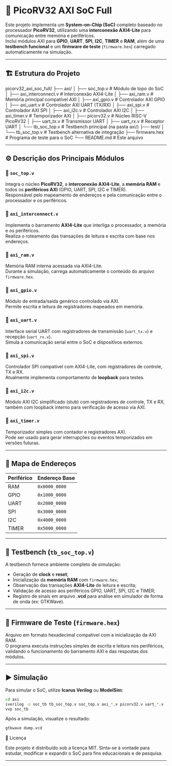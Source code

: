 # 🧩 PicoRV32 AXI SoC Full

Este projeto implementa um **System-on-Chip (SoC)** completo baseado no processador **PicoRV32**, utilizando uma **interconexão AXI4-Lite** para comunicação entre memória e periféricos.  
Inclui módulos AXI para **GPIO**, **UART**, **SPI**, **I2C**, **TIMER** e **RAM**, além de uma **testbench funcional** e um **firmware de teste** (`firmware.hex`) carregado automaticamente na simulação.

---

## 🏗️ Estrutura do Projeto

picorv32_axi_soc_full/
├── axi/
│ ├── soc_top.v # Módulo de topo do SoC
│ ├── axi_interconnect.v # Interconexão AXI4-Lite
│ ├── axi_ram.v # Memória principal compatível AXI
│ ├── axi_gpio.v # Controlador AXI GPIO
│ ├── axi_uart.v # Controlador AXI UART (TX/RX)
│ ├── axi_spi.v # Controlador AXI SPI
│ ├── axi_i2c.v # Controlador AXI I2C
│ ├── axi_timer.v # Temporizador AXI
│ ├── picorv32.v # Núcleo RISC-V PicoRV32
│ ├── uart_tx.v # Transmissor UART
│ ├── uart_rx.v # Receptor UART
│ └── tb_soc_top.v # Testbench principal (na pasta axi/)
├── test/
│ └── tb_soc_top.v # Testbench alternativa de integração
├── firmware.hex # Programa de teste para o SoC
└── README.md # Este arquivo

---

## ⚙️ Descrição dos Principais Módulos

### 🔹 `soc_top.v`
Integra o núcleo **PicoRV32**, a **interconexão AXI4-Lite**, a **memória RAM** e todos os **periféricos AXI** (GPIO, UART, SPI, I2C e TIMER).  
Responsável pelo mapeamento de endereços e pela comunicação entre o processador e os periféricos.

### 🔹 `axi_interconnect.v`
Implementa o barramento **AXI4-Lite** que interliga o processador, a memória e os periféricos.  
Realiza o roteamento das transações de leitura e escrita com base nos endereços.

### 🔹 `axi_ram.v`
Memória RAM interna acessada via AXI4-Lite.  
Durante a simulação, carrega automaticamente o conteúdo do arquivo `firmware.hex`.

### 🔹 `axi_gpio.v`
Módulo de entrada/saída genérico controlado via AXI.  
Permite escrita e leitura de registradores mapeados em memória.

### 🔹 `axi_uart.v`
Interface serial UART com registradores de transmissão (`uart_tx.v`) e recepção (`uart_rx.v`).  
Simula a comunicação serial entre o SoC e dispositivos externos.

### 🔹 `axi_spi.v`
Controlador SPI compatível com AXI4-Lite, com registradores de controle, TX e RX.  
Atualmente implementa comportamento de **loopback** para testes.

### 🔹 `axi_i2c.v`
Módulo AXI I2C simplificado (stub) com registradores de controle, TX e RX, também com loopback interno para verificação de acesso via AXI.

### 🔹 `axi_timer.v`
Temporizador simples com contador e registradores AXI.  
Pode ser usado para gerar interrupções ou eventos temporizados em versões futuras.

---

## 🧠 Mapa de Endereços

| Periférico | Endereço Base       |
|-------------|--------------------|
| RAM         | `0x0000_0000`      |
| GPIO        | `0x1000_0000`      |
| UART        | `0x2000_0000`      |
| SPI         | `0x3000_0000`      |
| I2C         | `0x4000_0000`      |
| TIMER       | `0x5000_0000`      |

---

## 🔬 Testbench (`tb_soc_top.v`)

A testbench fornece ambiente completo de simulação:

- Geração de **clock** e **reset**;
- Inicialização da **memória RAM** com `firmware.hex`;
- Observação das transações **AXI4-Lite** de leitura e escrita;
- Validação de acesso aos periféricos GPIO, UART, SPI, I2C e TIMER;
- Registro de sinais em arquivo **.vcd** para análise em simulador de forma de onda (ex: GTKWave).

---

## 🧩 Firmware de Teste (`firmware.hex`)

Arquivo em formato hexadecimal compatível com a inicialização da AXI RAM.  
O programa executa instruções simples de escrita e leitura nos periféricos, validando o funcionamento do barramento AXI e das respostas dos módulos.

---

## ▶️ Simulação

Para simular o SoC, utilize **Icarus Verilog** ou **ModelSim**:

```bash
cd axi
iverilog -o soc_tb tb_soc_top.v soc_top.v axi_*.v picorv32.v uart_*.v
vvp soc_tb
```

Após a simulação, visualize o resultado:

```bash
gtkwave dump.vcd
```

🧾 Licença

Este projeto é distribuído sob a licença MIT.
Sinta-se à vontade para estudar, modificar e expandir o SoC para fins educacionais e de pesquisa.

---
